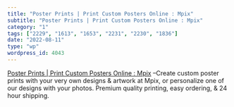 ```yaml
---
title: "Poster Prints | Print Custom Posters Online : Mpix"
subtitle: "Poster Prints | Print Custom Posters Online : Mpix"
category: "1"
tags: ["2229", "1613", "1653", "2231", "2230", "1836"]
date: "2022-08-11"
type: "wp"
wordpress_id: 4043
---
```

[ Poster Prints | Print Custom Posters Online : Mpix]( https://www.mpix.com/products/homedecor/poster-prints) –Create custom poster prints with your very own designs & artwork at Mpix, or personalize one of our designs with your photos. Premium quality printing, easy ordering, & 24 hour shipping.
